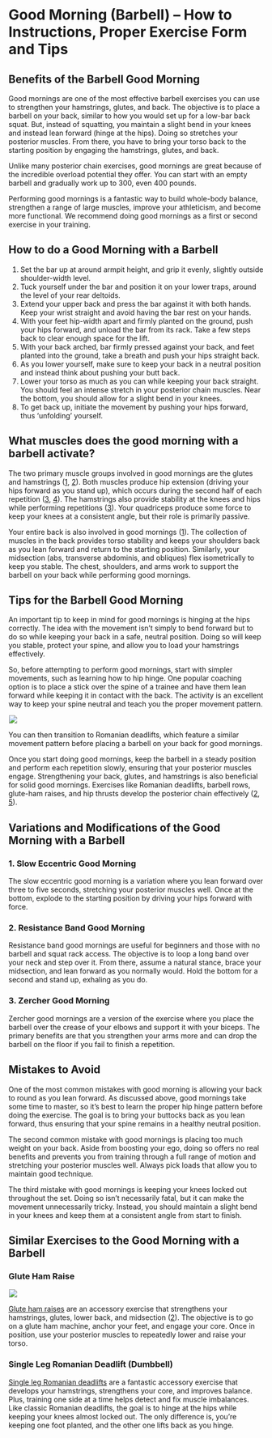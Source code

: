 # Good Morning (Barbell) – How to Instructions, Proper Exercise Form and Tips

## Benefits of the Barbell Good Morning 

Good mornings are one of the most effective barbell exercises you can use to strengthen your hamstrings, glutes, and back. The objective is to place a barbell on your back, similar to how you would set up for a low-bar back squat. But, instead of squatting, you maintain a slight bend in your knees and instead lean forward (hinge at the hips). Doing so stretches your posterior muscles. From there, you have to bring your torso back to the starting position by engaging the hamstrings, glutes, and back.

Unlike many posterior chain exercises, good mornings are great because of the incredible overload potential they offer. You can start with an empty barbell and gradually work up to 300, even 400 pounds. 

Performing good mornings is a fantastic way to build whole-body balance, strengthen a range of large muscles, improve your athleticism, and become more functional. We recommend doing good mornings as a first or second exercise in your training. 

## How to do a Good Morning with a Barbell

  1. Set the bar up at around armpit height, and grip it evenly, slightly outside shoulder-width level.
  2. Tuck yourself under the bar and position it on your lower traps, around the level of your rear deltoids.
  3. Extend your upper back and press the bar against it with both hands. Keep your wrist straight and avoid having the bar rest on your hands.
  4. With your feet hip-width apart and firmly planted on the ground, push your hips forward, and unload the bar from its rack. Take a few steps back to clear enough space for the lift.
  5. With your back arched, bar firmly pressed against your back, and feet planted into the ground, take a breath and push your hips straight back.
  6. As you lower yourself, make sure to keep your back in a neutral position and instead think about pushing your butt back.
  7. Lower your torso as much as you can while keeping your back straight. You should feel an intense stretch in your posterior chain muscles. Near the bottom, you should allow for a slight bend in your knees.
  8. To get back up, initiate the movement by pushing your hips forward, thus ‘unfolding’ yourself.

## What muscles does the good morning with a barbell activate?

The two primary muscle groups involved in good mornings are the glutes and hamstrings ([1](https://www.ncbi.nlm.nih.gov/pmc/articles/PMC7046193/), [2](https://pubmed.ncbi.nlm.nih.gov/24149748/)). Both muscles produce hip extension (driving your hips forward as you stand up), which occurs during the second half of each repetition ([3](https://www.ncbi.nlm.nih.gov/books/NBK546688/), [4](https://pubmed.ncbi.nlm.nih.gov/30855781/)). The hamstrings also provide stability at the knees and hips while performing repetitions ([3](https://www.ncbi.nlm.nih.gov/books/NBK546688/)). Your quadriceps produce some force to keep your knees at a consistent angle, but their role is primarily passive.

Your entire back is also involved in good mornings ([1](https://www.ncbi.nlm.nih.gov/pmc/articles/PMC7046193/)). The collection of muscles in the back provides torso stability and keeps your shoulders back as you lean forward and return to the starting position. Similarly, your midsection (abs, transverse abdominis, and obliques) flex isometrically to keep you stable. The chest, shoulders, and arms work to support the barbell on your back while performing good mornings. 

## Tips for the Barbell Good Morning 

An important tip to keep in mind for good mornings is hinging at the hips correctly. The idea with the movement isn’t simply to bend forward but to do so while keeping your back in a safe, neutral position. Doing so will keep you stable, protect your spine, and allow you to load your hamstrings effectively.

So, before attempting to perform good mornings, start with simpler movements, such as learning how to hip hinge. One popular coaching option is to place a stick over the spine of a trainee and have them lean forward while keeping it in contact with the back. The activity is an excellent way to keep your spine neutral and teach you the proper movement pattern.

![](data:image/gif;base64,R0lGODlhAQABAAAAACH5BAEKAAEALAAAAAABAAEAAAICTAEAOw==)![](https://www.hevyapp.com/wp-content/uploads/DSC03689-1-1024x734.jpg)

You can then transition to Romanian deadlifts, which feature a similar movement pattern before placing a barbell on your back for good mornings. 

Once you start doing good mornings, keep the barbell in a steady position and perform each repetition slowly, ensuring that your posterior muscles engage. Strengthening your back, glutes, and hamstrings is also beneficial for solid good mornings. Exercises like Romanian deadlifts, barbell rows, glute-ham raises, and hip thrusts develop the posterior chain effectively ([2](https://pubmed.ncbi.nlm.nih.gov/24149748/), [5](https://pubmed.ncbi.nlm.nih.gov/26214739/)).

## Variations and Modifications of the Good Morning with a Barbell 

### 1\. Slow Eccentric Good Morning

The slow eccentric good morning is a variation where you lean forward over three to five seconds, stretching your posterior muscles well. Once at the bottom, explode to the starting position by driving your hips forward with force.

### 2\. Resistance Band Good Morning

Resistance band good mornings are useful for beginners and those with no barbell and squat rack access. The objective is to loop a long band over your neck and step over it. From there, assume a natural stance, brace your midsection, and lean forward as you normally would. Hold the bottom for a second and stand up, exhaling as you do.

### 3\. Zercher Good Morning

Zercher good mornings are a version of the exercise where you place the barbell over the crease of your elbows and support it with your biceps. The primary benefits are that you strengthen your arms more and can drop the barbell on the floor if you fail to finish a repetition.

## Mistakes to Avoid

One of the most common mistakes with good morning is allowing your back to round as you lean forward. As discussed above, good mornings take some time to master, so it’s best to learn the proper hip hinge pattern before doing the exercise. The goal is to bring your buttocks back as you lean forward, thus ensuring that your spine remains in a healthy neutral position.

The second common mistake with good mornings is placing too much weight on your back. Aside from boosting your ego, doing so offers no real benefits and prevents you from training through a full range of motion and stretching your posterior muscles well. Always pick loads that allow you to maintain good technique.

The third mistake with good mornings is keeping your knees locked out throughout the set. Doing so isn’t necessarily fatal, but it can make the movement unnecessarily tricky. Instead, you should maintain a slight bend in your knees and keep them at a consistent angle from start to finish.

## Similar Exercises to the Good Morning with a Barbell 

### Glute Ham Raise

![](data:image/gif;base64,R0lGODlhAQABAAAAACH5BAEKAAEALAAAAAABAAEAAAICTAEAOw==)![]( https://pump-app.s3.eu-west-2.amazonaws.com/exercise-assets/31931101-Glute-Ham-Raise_Thighs_small.jpg)

[Glute ham raises](https://www.hevyapp.com/exercises/how-to-glute-ham-raise/) are an accessory exercise that strengthens your hamstrings, glutes, lower back, and midsection ([2](https://pubmed.ncbi.nlm.nih.gov/24149748/)). The objective is to go on a glute ham machine, anchor your feet, and engage your core. Once in position, use your posterior muscles to repeatedly lower and raise your torso.

### Single Leg Romanian Deadlift (Dumbbell)

[Single leg Romanian deadlifts](https://www.hevyapp.com/exercises/how-to-single-leg-romanian-deadlift-dumbbell/) are a fantastic accessory exercise that develops your hamstrings, strengthens your core, and improves balance. Plus, training one side at a time helps detect and fix muscle imbalances. Like classic Romanian deadlifts, the goal is to hinge at the hips while keeping your knees almost locked out. The only difference is, you’re keeping one foot planted, and the other one lifts back as you hinge.